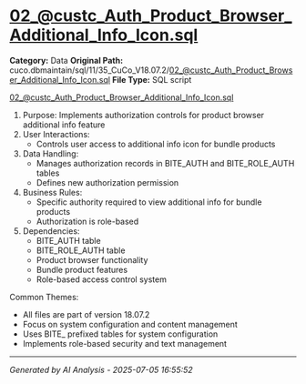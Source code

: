 # 02_@custc_Auth_Product_Browser_Additional_Info_Icon.sql

**Category:** Data
**Original Path:** cuco.dbmaintain/sql/11/35_CuCo_V18.07.2/02_@custc_Auth_Product_Browser_Additional_Info_Icon.sql
**File Type:** SQL script

02_@custc_Auth_Product_Browser_Additional_Info_Icon.sql
1. Purpose: Implements authorization controls for product browser additional info feature
2. User Interactions:
   - Controls user access to additional info icon for bundle products
3. Data Handling:
   - Manages authorization records in BITE_AUTH and BITE_ROLE_AUTH tables
   - Defines new authorization permission
4. Business Rules:
   - Specific authority required to view additional info for bundle products
   - Authorization is role-based
5. Dependencies:
   - BITE_AUTH table
   - BITE_ROLE_AUTH table
   - Product browser functionality
   - Bundle product features
   - Role-based access control system

Common Themes:
- All files are part of version 18.07.2
- Focus on system configuration and content management
- Uses BITE_ prefixed tables for system configuration
- Implements role-based security and text management

---
*Generated by AI Analysis - 2025-07-05 16:55:52*
